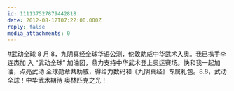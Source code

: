 ```yaml
---
id: 111137527879442818
date: 2012-08-12T07:22:00.000Z
reply: false
media_attachments: 0
---
```


#武动全球 8 月 8，九阴真经全球华语公测，伦敦助威中华武术入奥。我已携手李连杰加 入 “武动全球” 加油团，鼎力支持中华武术登上奥运赛场。快和我一起加油，点亮武动 全球勋章共助威，得给力数码和《九阴真经》专属礼包。8.8，武动全球！中华武术期待 奥林匹克之光！ ​​​​

